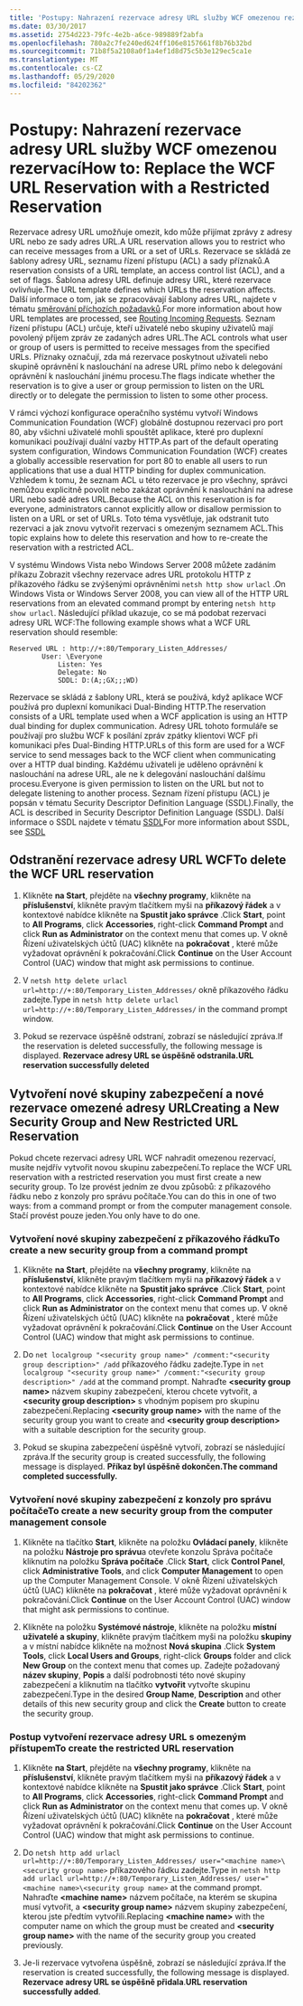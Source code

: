 ```yaml
---
title: 'Postupy: Nahrazení rezervace adresy URL služby WCF omezenou rezervací'
ms.date: 03/30/2017
ms.assetid: 2754d223-79fc-4e2b-a6ce-989889f2abfa
ms.openlocfilehash: 780a2c7fe240ed624ff106e8157661f8b76b32bd
ms.sourcegitcommit: 71b8f5a2108a0f1a4ef1d8d75c5b3e129ec5ca1e
ms.translationtype: MT
ms.contentlocale: cs-CZ
ms.lasthandoff: 05/29/2020
ms.locfileid: "84202362"
---
```

# <a name="how-to-replace-the-wcf-url-reservation-with-a-restricted-reservation"></a><span data-ttu-id="13961-102">Postupy: Nahrazení rezervace adresy URL služby WCF omezenou rezervací</span><span class="sxs-lookup"><span data-stu-id="13961-102">How to: Replace the WCF URL Reservation with a Restricted Reservation</span></span>

<span data-ttu-id="13961-103">Rezervace adresy URL umožňuje omezit, kdo může přijímat zprávy z adresy URL nebo ze sady adres URL.</span><span class="sxs-lookup"><span data-stu-id="13961-103">A URL reservation allows you to restrict who can receive messages from a URL or a set of URLs.</span></span> <span data-ttu-id="13961-104">Rezervace se skládá ze šablony adresy URL, seznamu řízení přístupu (ACL) a sady příznaků.</span><span class="sxs-lookup"><span data-stu-id="13961-104">A reservation consists of a URL template, an access control list (ACL), and a set of flags.</span></span> <span data-ttu-id="13961-105">Šablona adresy URL definuje adresy URL, které rezervace ovlivňuje.</span><span class="sxs-lookup"><span data-stu-id="13961-105">The URL template defines which URLs the reservation affects.</span></span> <span data-ttu-id="13961-106">Další informace o tom, jak se zpracovávají šablony adres URL, najdete v tématu [směrování příchozích požadavků](/windows/win32/http/routing-incoming-requests).</span><span class="sxs-lookup"><span data-stu-id="13961-106">For more information about how URL templates are processed, see [Routing Incoming Requests](/windows/win32/http/routing-incoming-requests).</span></span> <span data-ttu-id="13961-107">Seznam řízení přístupu (ACL) určuje, kteří uživatelé nebo skupiny uživatelů mají povolený příjem zpráv ze zadaných adres URL.</span><span class="sxs-lookup"><span data-stu-id="13961-107">The ACL controls what user or group of users is permitted to receive messages from the specified URLs.</span></span> <span data-ttu-id="13961-108">Příznaky označují, zda má rezervace poskytnout uživateli nebo skupině oprávnění k naslouchání na adrese URL přímo nebo k delegování oprávnění k naslouchání jinému procesu.</span><span class="sxs-lookup"><span data-stu-id="13961-108">The flags indicate whether the reservation is to give a user or group permission to listen on the URL directly or to delegate the permission to listen to some other process.</span></span>  
  
 <span data-ttu-id="13961-109">V rámci výchozí konfigurace operačního systému vytvoří Windows Communication Foundation (WCF) globálně dostupnou rezervaci pro port 80, aby všichni uživatelé mohli spouštět aplikace, které pro duplexní komunikaci používají duální vazby HTTP.</span><span class="sxs-lookup"><span data-stu-id="13961-109">As part of the default operating system configuration, Windows Communication Foundation (WCF) creates a globally accessible reservation for port 80 to enable all users to run applications that use a dual HTTP binding for duplex communication.</span></span> <span data-ttu-id="13961-110">Vzhledem k tomu, že seznam ACL u této rezervace je pro všechny, správci nemůžou explicitně povolit nebo zakázat oprávnění k naslouchání na adrese URL nebo sadě adres URL.</span><span class="sxs-lookup"><span data-stu-id="13961-110">Because the ACL on this reservation is for everyone, administrators cannot explicitly allow or disallow permission to listen on a URL or set of URLs.</span></span> <span data-ttu-id="13961-111">Toto téma vysvětluje, jak odstranit tuto rezervaci a jak znovu vytvořit rezervaci s omezeným seznamem ACL.</span><span class="sxs-lookup"><span data-stu-id="13961-111">This topic explains how to delete this reservation and how to re-create the reservation with a restricted ACL.</span></span>  
  
<span data-ttu-id="13961-112">V systému Windows Vista nebo Windows Server 2008 můžete zadáním příkazu Zobrazit všechny rezervace adres URL protokolu HTTP z příkazového řádku se zvýšenými oprávněními `netsh http show urlacl` .</span><span class="sxs-lookup"><span data-stu-id="13961-112">On Windows Vista or Windows Server 2008, you can view all of the HTTP URL reservations from an elevated command prompt by entering `netsh http show urlacl`.</span></span> <span data-ttu-id="13961-113">Následující příklad ukazuje, co se má podobat rezervaci adresy URL WCF:</span><span class="sxs-lookup"><span data-stu-id="13961-113">The following example shows what a WCF URL reservation should resemble:</span></span>

```
Reserved URL : http://+:80/Temporary_Listen_Addresses/  
        User: \Everyone  
            Listen: Yes  
            Delegate: No  
            SDDL: D:(A;;GX;;;WD)  
```

 <span data-ttu-id="13961-114">Rezervace se skládá z šablony URL, která se používá, když aplikace WCF používá pro duplexní komunikaci Dual-Binding HTTP.</span><span class="sxs-lookup"><span data-stu-id="13961-114">The reservation consists of a URL template used when a WCF application is using an HTTP dual binding for duplex communication.</span></span> <span data-ttu-id="13961-115">Adresy URL tohoto formuláře se používají pro službu WCF k posílání zpráv zpátky klientovi WCF při komunikaci přes Dual-Binding HTTP.</span><span class="sxs-lookup"><span data-stu-id="13961-115">URLs of this form are used for a WCF service to send messages back to the WCF client when communicating over a HTTP dual binding.</span></span> <span data-ttu-id="13961-116">Každému uživateli je uděleno oprávnění k naslouchání na adrese URL, ale ne k delegování naslouchání dalšímu procesu.</span><span class="sxs-lookup"><span data-stu-id="13961-116">Everyone is given permission to listen on the URL but not to delegate listening to another process.</span></span> <span data-ttu-id="13961-117">Seznam řízení přístupu (ACL) je popsán v tématu Security Descriptor Definition Language (SSDL).</span><span class="sxs-lookup"><span data-stu-id="13961-117">Finally, the ACL is described in Security Descriptor Definition Language (SSDL).</span></span> <span data-ttu-id="13961-118">Další informace o SSDL najdete v tématu [SSDL](/windows/win32/secauthz/security-descriptor-definition-language)</span><span class="sxs-lookup"><span data-stu-id="13961-118">For more information about SSDL, see [SSDL](/windows/win32/secauthz/security-descriptor-definition-language)</span></span>  
  
## <a name="to-delete-the-wcf-url-reservation"></a><span data-ttu-id="13961-119">Odstranění rezervace adresy URL WCF</span><span class="sxs-lookup"><span data-stu-id="13961-119">To delete the WCF URL reservation</span></span>  
  
1. <span data-ttu-id="13961-120">Klikněte **na Start**, přejděte na **všechny programy**, klikněte na **příslušenství**, klikněte pravým tlačítkem myši na **příkazový řádek** a v kontextové nabídce klikněte na **Spustit jako správce** .</span><span class="sxs-lookup"><span data-stu-id="13961-120">Click **Start**, point to **All Programs**, click **Accessories**, right-click **Command Prompt** and click **Run as Administrator** on the context menu that comes up.</span></span> <span data-ttu-id="13961-121">V okně Řízení uživatelských účtů (UAC) klikněte na **pokračovat** , které může vyžadovat oprávnění k pokračování.</span><span class="sxs-lookup"><span data-stu-id="13961-121">Click **Continue** on the User Account Control (UAC) window that might ask permissions to continue.</span></span>  
  
2. <span data-ttu-id="13961-122">V `netsh http delete urlacl url=http://+:80/Temporary_Listen_Addresses/` okně příkazového řádku zadejte.</span><span class="sxs-lookup"><span data-stu-id="13961-122">Type in `netsh http delete urlacl url=http://+:80/Temporary_Listen_Addresses/` in the command prompt window.</span></span>  
  
3. <span data-ttu-id="13961-123">Pokud se rezervace úspěšně odstraní, zobrazí se následující zpráva.</span><span class="sxs-lookup"><span data-stu-id="13961-123">If the reservation is deleted successfully, the following message is displayed.</span></span> <span data-ttu-id="13961-124">**Rezervace adresy URL se úspěšně odstranila.**</span><span class="sxs-lookup"><span data-stu-id="13961-124">**URL reservation successfully deleted**</span></span>  
  
## <a name="creating-a-new-security-group-and-new-restricted-url-reservation"></a><span data-ttu-id="13961-125">Vytvoření nové skupiny zabezpečení a nové rezervace omezené adresy URL</span><span class="sxs-lookup"><span data-stu-id="13961-125">Creating a New Security Group and New Restricted URL Reservation</span></span>  
 <span data-ttu-id="13961-126">Pokud chcete rezervaci adresy URL WCF nahradit omezenou rezervací, musíte nejdřív vytvořit novou skupinu zabezpečení.</span><span class="sxs-lookup"><span data-stu-id="13961-126">To replace the WCF URL reservation with a restricted reservation you must first create a new security group.</span></span> <span data-ttu-id="13961-127">To lze provést jedním ze dvou způsobů: z příkazového řádku nebo z konzoly pro správu počítače.</span><span class="sxs-lookup"><span data-stu-id="13961-127">You can do this in one of two ways: from a command prompt or from the computer management console.</span></span> <span data-ttu-id="13961-128">Stačí provést pouze jeden.</span><span class="sxs-lookup"><span data-stu-id="13961-128">You only have to do one.</span></span>  
  
### <a name="to-create-a-new-security-group-from-a-command-prompt"></a><span data-ttu-id="13961-129">Vytvoření nové skupiny zabezpečení z příkazového řádku</span><span class="sxs-lookup"><span data-stu-id="13961-129">To create a new security group from a command prompt</span></span>  
  
1. <span data-ttu-id="13961-130">Klikněte **na Start**, přejděte na **všechny programy**, klikněte na **příslušenství**, klikněte pravým tlačítkem myši na **příkazový řádek** a v kontextové nabídce klikněte na **Spustit jako správce** .</span><span class="sxs-lookup"><span data-stu-id="13961-130">Click **Start**, point to **All Programs**, click **Accessories**, right-click **Command Prompt** and click **Run as Administrator** on the context menu that comes up.</span></span> <span data-ttu-id="13961-131">V okně Řízení uživatelských účtů (UAC) klikněte na **pokračovat** , které může vyžadovat oprávnění k pokračování.</span><span class="sxs-lookup"><span data-stu-id="13961-131">Click **Continue** on the User Account Control (UAC) window that might ask permissions to continue.</span></span>  
  
2. <span data-ttu-id="13961-132">Do `net localgroup "<security group name>" /comment:"<security group description>" /add` příkazového řádku zadejte.</span><span class="sxs-lookup"><span data-stu-id="13961-132">Type in `net localgroup "<security group name>" /comment:"<security group description>" /add` at the command prompt.</span></span> <span data-ttu-id="13961-133">Nahraďte **\<security group name>** názvem skupiny zabezpečení, kterou chcete vytvořit, a **\<security group description>** s vhodným popisem pro skupinu zabezpečení.</span><span class="sxs-lookup"><span data-stu-id="13961-133">Replacing **\<security group name>** with the name of the security group you want to create and **\<security group description>** with a suitable description for the security group.</span></span>  
  
3. <span data-ttu-id="13961-134">Pokud se skupina zabezpečení úspěšně vytvoří, zobrazí se následující zpráva.</span><span class="sxs-lookup"><span data-stu-id="13961-134">If the security group is created successfully, the following message is displayed.</span></span> <span data-ttu-id="13961-135">**Příkaz byl úspěšně dokončen.**</span><span class="sxs-lookup"><span data-stu-id="13961-135">**The command completed successfully.**</span></span>  
  
### <a name="to-create-a-new-security-group-from-the-computer-management-console"></a><span data-ttu-id="13961-136">Vytvoření nové skupiny zabezpečení z konzoly pro správu počítače</span><span class="sxs-lookup"><span data-stu-id="13961-136">To create a new security group from the computer management console</span></span>  
  
1. <span data-ttu-id="13961-137">Klikněte na tlačítko **Start**, klikněte na položku **Ovládací panely**, klikněte na položku **Nástroje pro správu**a otevřete konzolu Správa počítače kliknutím na položku **Správa počítače** .</span><span class="sxs-lookup"><span data-stu-id="13961-137">Click **Start**, click **Control Panel**, click **Administrative Tools**, and click **Computer Management** to open up the Computer Management Console.</span></span> <span data-ttu-id="13961-138">V okně Řízení uživatelských účtů (UAC) klikněte na **pokračovat** , které může vyžadovat oprávnění k pokračování.</span><span class="sxs-lookup"><span data-stu-id="13961-138">Click **Continue** on the User Account Control (UAC) window that might ask permissions to continue.</span></span>  
  
2. <span data-ttu-id="13961-139">Klikněte na položku **Systémové nástroje**, klikněte na položku **místní uživatelé a skupiny**, klikněte pravým tlačítkem myši na položku **skupiny** a v místní nabídce klikněte na možnost **Nová skupina** .</span><span class="sxs-lookup"><span data-stu-id="13961-139">Click **System Tools**, click **Local Users and Groups**, right-click **Groups** folder and click **New Group** on the context menu that comes up.</span></span> <span data-ttu-id="13961-140">Zadejte požadovaný **název skupiny**, **Popis** a další podrobnosti této nové skupiny zabezpečení a kliknutím na tlačítko **vytvořit** vytvořte skupinu zabezpečení.</span><span class="sxs-lookup"><span data-stu-id="13961-140">Type in the desired **Group Name**, **Description** and other details of this new security group and click the **Create** button to create the security group.</span></span>  
  
### <a name="to-create-the-restricted-url-reservation"></a><span data-ttu-id="13961-141">Postup vytvoření rezervace adresy URL s omezeným přístupem</span><span class="sxs-lookup"><span data-stu-id="13961-141">To create the restricted URL reservation</span></span>  
  
1. <span data-ttu-id="13961-142">Klikněte **na Start**, přejděte na **všechny programy**, klikněte na **příslušenství**, klikněte pravým tlačítkem myši na **příkazový řádek** a v kontextové nabídce klikněte na **Spustit jako správce** .</span><span class="sxs-lookup"><span data-stu-id="13961-142">Click **Start**, point to **All Programs**, click **Accessories**, right-click **Command Prompt** and click **Run as Administrator** on the context menu that comes up.</span></span> <span data-ttu-id="13961-143">V okně Řízení uživatelských účtů (UAC) klikněte na **pokračovat** , které může vyžadovat oprávnění k pokračování.</span><span class="sxs-lookup"><span data-stu-id="13961-143">Click **Continue** on the User Account Control (UAC) window that might ask permissions to continue.</span></span>  
  
2. <span data-ttu-id="13961-144">Do `netsh http add urlacl url=http://+:80/Temporary_Listen_Addresses/ user="<machine name>\<security group name>` příkazového řádku zadejte.</span><span class="sxs-lookup"><span data-stu-id="13961-144">Type in `netsh http add urlacl url=http://+:80/Temporary_Listen_Addresses/ user="<machine name>\<security group name>` at the command prompt.</span></span> <span data-ttu-id="13961-145">Nahraďte **\<machine name>** názvem počítače, na kterém se skupina musí vytvořit, a **\<security group name>** názvem skupiny zabezpečení, kterou jste předtím vytvořili.</span><span class="sxs-lookup"><span data-stu-id="13961-145">Replacing **\<machine name>** with the computer name on which the group must be created and **\<security group name>** with the name of the security group you created previously.</span></span>  
  
3. <span data-ttu-id="13961-146">Je-li rezervace vytvořena úspěšně, zobrazí se následující zpráva.</span><span class="sxs-lookup"><span data-stu-id="13961-146">If the reservation is created successfully, the following message is displayed.</span></span> <span data-ttu-id="13961-147">**Rezervace adresy URL se úspěšně přidala**.</span><span class="sxs-lookup"><span data-stu-id="13961-147">**URL reservation successfully added**.</span></span>

